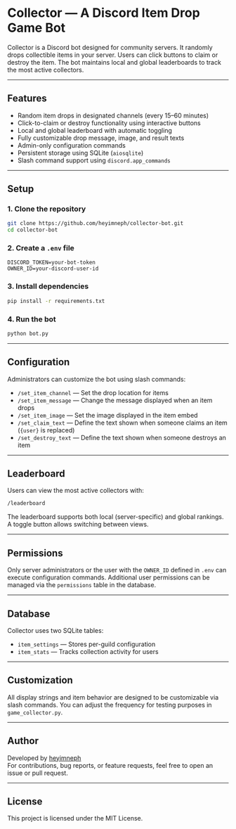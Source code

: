 # Collector — A Discord Item Drop Game Bot

Collector is a Discord bot designed for community servers. It randomly drops collectible items in your server. Users can click buttons to claim or destroy the item. The bot maintains local and global leaderboards to track the most active collectors.

---

## Features

- Random item drops in designated channels (every 15–60 minutes)
- Click-to-claim or destroy functionality using interactive buttons
- Local and global leaderboard with automatic toggling
- Fully customizable drop message, image, and result texts
- Admin-only configuration commands
- Persistent storage using SQLite (`aiosqlite`)
- Slash command support using `discord.app_commands`

---

## Setup

### 1. Clone the repository

```bash
git clone https://github.com/heyimneph/collector-bot.git
cd collector-bot
```

### 2. Create a `.env` file

```env
DISCORD_TOKEN=your-bot-token
OWNER_ID=your-discord-user-id
```

### 3. Install dependencies

```bash
pip install -r requirements.txt
```

### 4. Run the bot

```bash
python bot.py
```

---

## Configuration

Administrators can customize the bot using slash commands:

- `/set_item_channel` — Set the drop location for items
- `/set_item_message` — Change the message displayed when an item drops
- `/set_item_image` — Set the image displayed in the item embed
- `/set_claim_text` — Define the text shown when someone claims an item (`{user}` is replaced)
- `/set_destroy_text` — Define the text shown when someone destroys an item

---

## Leaderboard

Users can view the most active collectors with:

```bash
/leaderboard
```

The leaderboard supports both local (server-specific) and global rankings. A toggle button allows switching between views.

---

## Permissions

Only server administrators or the user with the `OWNER_ID` defined in `.env` can execute configuration commands. Additional user permissions can be managed via the `permissions` table in the database.

---

## Database

Collector uses two SQLite tables:

- `item_settings` — Stores per-guild configuration
- `item_stats` — Tracks collection activity for users

---

## Customization

All display strings and item behavior are designed to be customizable via slash commands. You can adjust the frequency for testing purposes in `game_collector.py`.

---

## Author

Developed by [heyimneph](https://github.com/heyimneph)  
For contributions, bug reports, or feature requests, feel free to open an issue or pull request.

---

## License

This project is licensed under the MIT License.
